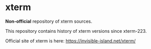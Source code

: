 # xterm

**Non-official** repository of xterm sources.

This repository contains history of xterm versions since xterm-223.

Official site of xterm is here: https://invisible-island.net/xterm/
